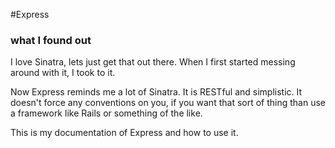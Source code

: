 #Express
### what I found out
I love Sinatra, lets just get that out there. When I first started
messing around with it, I took to it.

Now Express reminds me a lot of Sinatra. It is RESTful and simplistic.
It doesn't force any conventions on you, if you want that sort of thing
than use a framework like Rails or something of the like.

This is my documentation of Express and how to use it.
